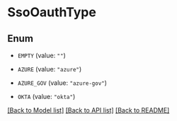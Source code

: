 # SsoOauthType

## Enum


* `EMPTY` (value: `""`)

* `AZURE` (value: `"azure"`)

* `AZURE_GOV` (value: `"azure-gov"`)

* `OKTA` (value: `"okta"`)


[[Back to Model list]](../README.md#documentation-for-models) [[Back to API list]](../README.md#documentation-for-api-endpoints) [[Back to README]](../README.md)


